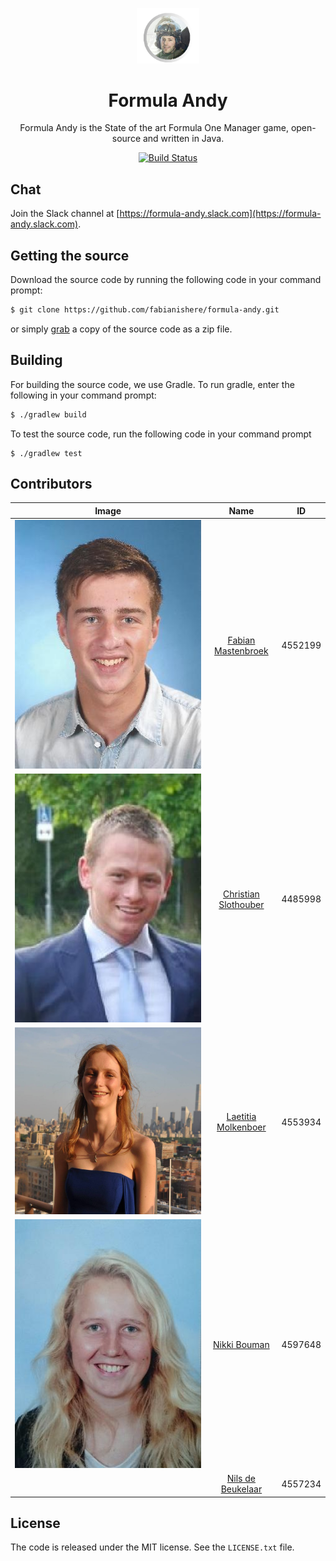 <p align="center">
  <img src="https://github.com/fabianishere/formula-andy/blob/master/misc/artwork/logo.png?raw=true" width="100" alt="Formula Andy">
</p>
<h1 align="center">Formula Andy</h1>
<p align="center">
Formula Andy is the State of the art Formula One Manager game, open-source and
written in Java.
</p>
<p align="center">
  <a href="https://travis-ci.com/fabianishere/formula-andy">
    <img src="https://travis-ci.com/fabianishere/formula-andy.svg?token=bU4F3wsxcknXqXqbpdoi&branch=master" alt="Build Status">
  </a>
</p>

## Chat
Join the Slack channel at [https://formula-andy.slack.com](https://formula-andy.slack.com).

## Getting the source
Download the source code by running the following code in your command prompt:
```sh
$ git clone https://github.com/fabianishere/formula-andy.git
```
or simply [grab](https://github.com/fabianishere/formula-andy/archive/master.zip)
a copy of the source code as a zip file.

## Building
For building the source code, we use Gradle. To run gradle, enter the following
in your command prompt:
```sh
$ ./gradlew build
```
To test the source code, run the following code in your command prompt
```
$ ./gradlew test
```

## Contributors
| Image         | Name                                                    | ID      |
| ------------- |:-------------------------------------------------------:| :------:|
| ![Fabian Mastenbroek](misc/contributors/fabian.jpg)      | [Fabian Mastenbroek](https://github.com/fabianishere)   | 4552199 |
| ![Christian Slothouber](misc/contributors/christian.jpg) | [Christian Slothouber](https://github.com/ChristovS)  | 4485998 |
| ![Laetitia Molkenboer](misc/contributors/laetitia.jpg)   | [Laetitia Molkenboer](https://github.com/Lmolkenboer)   | 4553934 |
| ![Nikki Bouman](misc/contributors/nikki.jpg) | [Nikki Bouman](https://github.com/NikkiBouman)          | 4597648 |
|               | [Nils de Beukelaar](https://github.com/NilsBeuki)       | 4557234 |

## License
The code is released under the MIT license. See the `LICENSE.txt` file.

